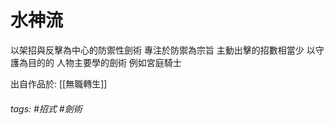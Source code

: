 # 水神流
以架招與反擊為中心的防禦性劍術
專注於防禦為宗旨
主動出擊的招數相當少
以守護為目的的
人物主要學的劍術
例如宮庭騎士

出自作品於: [[無職轉生]]
###### tags: #招式 #劍術 